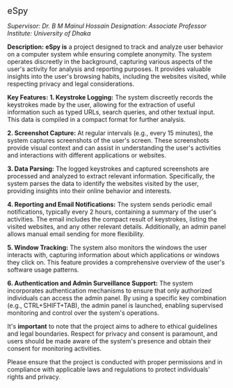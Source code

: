 <span style="font-size:20px;">eSpy</span>

<i>Supervisor: Dr. B M Mainul Hossain
Designation: Associate Professor
Institute: University of Dhaka</i>

**Description:**
**eSpy is** a project designed to track and analyze user behavior on a computer system while ensuring complete anonymity. The system operates discreetly in the background, capturing various aspects of the user's activity for analysis and reporting purposes. It provides valuable insights into the user's browsing habits, including the websites visited, while respecting privacy and legal considerations.

**Key Features:**
**1. Keystroke Logging:** The system discreetly records the keystrokes made by the user, allowing for the extraction of useful information such as typed URLs, search queries, and other textual input. This data is compiled in a compact format for further analysis.

**2. Screenshot Capture:** At regular intervals (e.g., every 15 minutes), the system captures screenshots of the user's screen. These screenshots provide visual context and can assist in understanding the user's activities and interactions with different applications or websites.

**3. Data Parsing:** The logged keystrokes and captured screenshots are processed and analyzed to extract relevant information. Specifically, the system parses the data to identify the websites visited by the user, providing insights into their online behavior and interests.

**4. Reporting and Email Notifications:** The system sends periodic email notifications, typically every 2 hours, containing a summary of the user's activities. The email includes the compact result of keystrokes, listing the visited websites, and any other relevant details. Additionally, an admin panel allows manual email sending for more flexibility.

**5. Window Tracking:** The system also monitors the windows the user interacts with, capturing information about which applications or windows they click on. This feature provides a comprehensive overview of the user's software usage patterns.

**6. Authentication and Admin Surveillance Support:** The system incorporates authentication mechanisms to ensure that only authorized individuals can access the admin panel. By using a specific key combination (e.g., CTRL+SHIFT+TAB), the admin panel is launched, enabling supervised monitoring and control over the system's operations.

It's **important** to note that the project aims to adhere to ethical guidelines and legal boundaries. Respect for privacy and consent is paramount, and users should be made aware of the system's presence and obtain their consent for monitoring activities.

Please ensure that the project is conducted with proper permissions and in compliance with applicable laws and regulations to protect individuals' rights and privacy.
